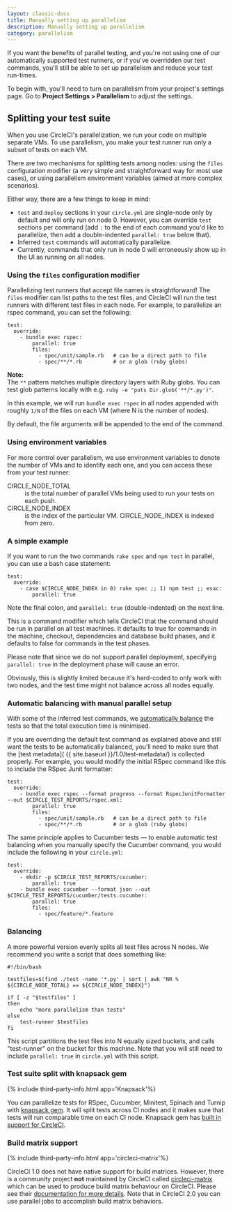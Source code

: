 ```yaml
---
layout: classic-docs
title: Manually setting up parallelism
description: Manually setting up parallelism
category: parallelism
---
```


If you want the benefits of parallel testing, and you're not
using one of our automatically supported test runners, or if
you've overridden our test commands, you'll still be able to set up parallelism and reduce your test run-times.

To begin with, you'll need to turn on parallelism from your project's settings page.
Go to **Project Settings > Parallelism** to adjust the settings.

## Splitting your test suite

When you use CircleCI's parallelization, we run your code on multiple separate VMs.
To use parallelism, you make your test runner run only a subset of tests on each VM.

There are two mechanisms for splitting tests among nodes: using the `files`
configuration modifier (a very simple and straightforward way for most use cases), or
using parallelism environment variables (aimed at more complex scenarios).

Either way, there are a few things to keep in mind:

- `test` and `deploy` sections in your `circle.yml` are single-node only by
  default and will only run on node 0. However, you can override `test` sections
  per command (add `:` to the end of each command you'd like to parallelize, then
  add a double-indented `parallel: true` below that).
- Inferred `test` commands will automatically parallelize.
- Currently, commands that only run in node 0 will erroneously show up in the
  UI as running on all nodes.

### Using the `files` configuration modifier

Parallelizing test runners that accept file names is straightforward!  The `files` modifier
can list paths to the test files, and CircleCI will run the test runners with different test files in each node.
For example, to parallelize an rspec command, you can set the following:

```
test:
  override:
    - bundle exec rspec:
        parallel: true
        files:
          - spec/unit/sample.rb   # can be a direct path to file
          - spec/**/*.rb          # or a glob (ruby globs)
```

**Note:**  
The `**` pattern matches multiple directory layers with Ruby globs. You can test glob patterns locally with e.g. `ruby -e "puts Dir.glob('**/*.py')"`.

In this example, we will run `bundle exec rspec` in all nodes appended with
roughly `1/N` of the files on each VM (where N is the number of nodes).

By default, the file arguments will be appended to the end of the command.

### Using environment variables

For more control over parallelism, we use environment variables to denote the number of VMs and to identify each one, and you can access these from your test runner:

<dl>
  <dt>
    CIRCLE_NODE_TOTAL
  </dt>
  <dd>
    is the total number of parallel VMs being used to run your tests on each push.
  </dd>
  <dt>
    CIRCLE_NODE_INDEX
  </dt>
  <dd>
    is the index of the particular VM. CIRCLE_NODE_INDEX is indexed from zero.
  </dd>
</dl>

### A simple example

If you want to run the two commands `rake spec` and `npm test` in parallel, you can use a bash case statement:

```
test:
  override:
    - case $CIRCLE_NODE_INDEX in 0) rake spec ;; 1) npm test ;; esac:
        parallel: true
```

Note the final colon, and `parallel: true` (double-indented) on the next line.

This is a command modifier which tells CircleCI that the command should be run in parallel on all test machines. It defaults to true for commands in the machine, checkout, dependencies and database build phases, and it defaults to false for commands in the test phases.

Please note that since we do not support parallel deployment, specifying `parallel: true` in the deployment phase will cause an error.

Obviously, this is slightly limited because it's hard-coded to
only work with two nodes, and the test time might not balance
across all nodes equally.

### <a name="auto-balancing"></a>Automatic balancing with manual parallel setup

With some of the inferred test commands, we [automatically
balance](https://circleci.com/blog/announcing-automatic-test-balancing/)
the tests so that the total execution time is minimised.

If you are overriding the default test command as explained above and
still want the tests to be automatically balanced, you’ll need to make
sure that the [test metadata]( {{ site.baseurl }}/1.0/test-metadata/)
is collected properly. For example, you would modify the initial RSpec
command like this to include the RSpec Junit formatter:

```
test:
  override:
    - bundle exec rspec --format progress --format RspecJunitFormatter --out $CIRCLE_TEST_REPORTS/rspec.xml:
        parallel: true
        files:
          - spec/unit/sample.rb   # can be a direct path to file
          - spec/**/*.rb          # or a glob (ruby globs)
```

The same principle applies to Cucumber tests — to enable automatic test
balancing when you manually specify the Cucumber command, you would
include the following in your `circle.yml`:

```
test:
  override:
    - mkdir -p $CIRCLE_TEST_REPORTS/cucumber:
        parallel: true
    - bundle exec cucumber --format json --out $CIRCLE_TEST_REPORTS/cucumber/tests.cucumber:
        parallel: true
        files:
          - spec/feature/*.feature
```

### Balancing

A more powerful version evenly splits all test files across N nodes. We recommend you write a script that does something like:

```
#!/bin/bash

testfiles=$(find ./test -name '*.py' | sort | awk "NR % ${CIRCLE_NODE_TOTAL} == ${CIRCLE_NODE_INDEX}")

if [ -z "$testfiles" ]
then
    echo "more parallelism than tests"
else
    test-runner $testfiles
fi
```

This script partitions the test files into N equally sized buckets, and calls "test-runner" on the bucket for this machine. Note that you will still need to include `parallel: true` in `circle.yml` with this script.

### Test suite split with knapsack gem

{% include third-party-info.html app='Knapsack'%}

You can parallelize tests for RSpec, Cucumber, Minitest, Spinach and Turnip with [knapsack gem](https://github.com/ArturT/knapsack). It will split tests across CI nodes and it makes sure that tests will run comparable time on each CI node. Knapsack gem has [built in support for CircleCI](https://github.com/ArturT/knapsack#info-for-circleci-users).


### Build matrix support

{% include third-party-info.html app='circleci-matrix'%}

CircleCI 1.0 does not have native support for build matrices. However, there is a community project **not** maintained by CircleCI called [circleci-matrix](https://github.com/michaelcontento/circleci-matrix) which can be used to produce build matrix behaviour on CircleCI. Please see their [documentation for more details](https://github.com/michaelcontento/circleci-matrix). Note that in CircleCI 2.0 you can use parallel jobs to accomplish build matrix behaviors.
